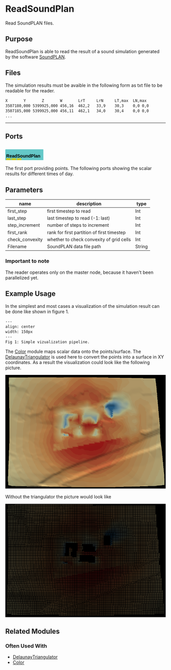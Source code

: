 
# ReadSoundPlan
Read SoundPLAN files.

## Purpose

ReadSoundPlan is able to read the result of a sound simulation generated by the software [SoundPLAN](https://www.soundplan.eu/de/software/).

## Files

The simulation results must be avaible in the following form as txt file to be readable for the reader.

```
X		Y		Z	    W	    LrT	    LrN	    LT,max	LN,max
3507180,000	5399925,000	456,16	462,2	33,9	30,3	0,0	0,0
3507185,000	5399925,000	456,11	462,1	34,0	30,4	0,0	0,0
...
```

---

## Ports

<svg width="85.39999999999999em" height="7.6em" >
<style>.text { font: normal 1.0em sans-serif;}tspan{ font: italic 1.0em sans-serif;}.moduleName{ font: bold 1.0em sans-serif;}</style>
<rect x="0em" y="0.8em" width="8.54em" height="3.0em" rx="0.1em" ry="0.1em" style="fill:#64c8c8ff;" />
<text x="0.2em" y="2.6500000000000004em" class="moduleName" >ReadSoundPlan</text><rect x="0.2em" y="2.8em" width="1.0em" height="1.0em" rx="0.0em" ry="0.0em" style="fill:#c8c81eff;" >
<title>Mesh</title></rect>
<rect x="0.7em" y="3.8em" width="0.03333333333333333em" height="3.0em" rx="0.0em" ry="0.0em" style="fill:#000000;" />
<rect x="0.7em" y="6.8em" width="1.0em" height="0.03333333333333333em" rx="0.0em" ry="0.0em" style="fill:#000000;" />
<text x="1.9em" y="6.8999999999999995em" class="text" >Points (point data)<tspan> (Mesh)</tspan></text>
<rect x="1.4em" y="2.8em" width="1.0em" height="1.0em" rx="0.0em" ry="0.0em" style="fill:#c8c81eff;" >
<title>Daysound</title></rect>
<rect x="1.9em" y="3.8em" width="0.03333333333333333em" height="2.0em" rx="0.0em" ry="0.0em" style="fill:#000000;" />
<rect x="1.9em" y="5.8em" width="1.0em" height="0.03333333333333333em" rx="0.0em" ry="0.0em" style="fill:#000000;" />
<text x="3.0999999999999996em" y="5.8999999999999995em" class="text" >Float (daysound)<tspan> (Daysound)</tspan></text>
<rect x="2.5999999999999996em" y="2.8em" width="1.0em" height="1.0em" rx="0.0em" ry="0.0em" style="fill:#c8c81eff;" >
<title>Nightsound</title></rect>
<rect x="3.0999999999999996em" y="3.8em" width="0.03333333333333333em" height="1.0em" rx="0.0em" ry="0.0em" style="fill:#000000;" />
<rect x="3.0999999999999996em" y="4.8em" width="1.0em" height="0.03333333333333333em" rx="0.0em" ry="0.0em" style="fill:#000000;" />
<text x="4.3em" y="4.8999999999999995em" class="text" >Float (nightsound)<tspan> (Nightsound)</tspan></text>
</svg>

The first port providing points. The following ports showing the scalar results for different times of day.


## Parameters
|name|description|type|
|-|-|-|
|first_step|first timestep to read|Int|
|last_step|last timestep to read (-1: last)|Int|
|step_increment|number of steps to increment|Int|
|first_rank|rank for first partition of first timestep|Int|
|check_convexity|whether to check convexity of grid cells|Int|
|Filename|SoundPLAN data file path|String|

### Important to note

The reader operates only on the master node, because it haven't been parallelized yet.

## Example Usage

In the simplest and most cases a visualization of the simulation result can be done like shown in figure 1. 

```{figure} ../../../module/read/ReadSoundPlan/soundplan.png
---
align: center
width: 150px
---
Fig 1: Simple vizualization pipeline.
```

The [Color](Color.md) module maps scalar data onto the points/surface. The [DelaunayTriangulator](DelaunayTriangulator.md) is used here to convert the points into a surface in XY coordinates. As a result the visualization could look like the following picture. 

![](../../../module/read/ReadSoundPlan/soundplan_surface.png)

Without the triangulator the picture would look like

![](../../../module/read/ReadSoundPlan/soundplan_point.png)

## Related Modules

### Often Used With

- [DelaunayTriangulator](DelaunayTriangulator.md)
- [Color](Color.md)
